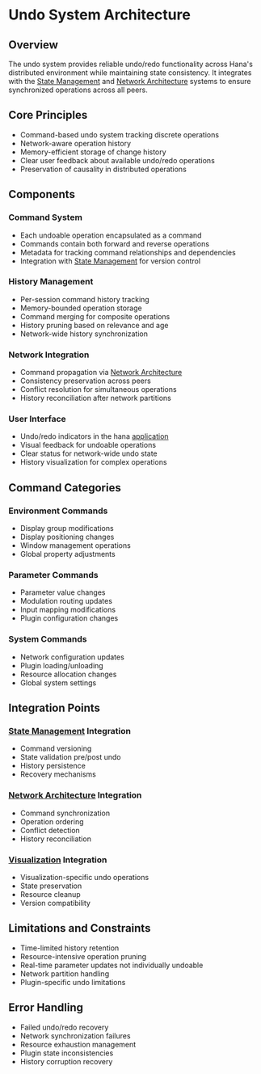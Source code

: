 # Undo System Architecture

## Overview
The undo system provides reliable undo/redo functionality across Hana's distributed
environment while maintaining state consistency. It integrates with the [State Management](./state.md)
and [Network Architecture](./network.md) systems to ensure synchronized operations across all peers.
## Core Principles
- Command-based undo system tracking discrete operations
- Network-aware operation history
- Memory-efficient storage of change history
- Clear user feedback about available undo/redo operations
- Preservation of causality in distributed operations
## Components
### Command System
- Each undoable operation encapsulated as a command
- Commands contain both forward and reverse operations
- Metadata for tracking command relationships and dependencies
- Integration with [State Management](./state.md) for version control
### History Management
- Per-session command history tracking
- Memory-bounded operation storage
- Command merging for composite operations
- History pruning based on relevance and age
- Network-wide history synchronization
### Network Integration
- Command propagation via [Network Architecture](./network.md)
- Consistency preservation across peers
- Conflict resolution for simultaneous operations
- History reconciliation after network partitions

### User Interface
- Undo/redo indicators in the hana [application](./application.md)
- Visual feedback for undoable operations
- Clear status for network-wide undo state
- History visualization for complex operations

## Command Categories

### Environment Commands
- Display group modifications
- Display positioning changes
- Window management operations
- Global property adjustments

### Parameter Commands
- Parameter value changes
- Modulation routing updates
- Input mapping modifications
- Plugin configuration changes

### System Commands
- Network configuration updates
- Plugin loading/unloading
- Resource allocation changes
- Global system settings

## Integration Points

### [State Management](./state.md) Integration
- Command versioning
- State validation pre/post undo
- History persistence
- Recovery mechanisms

### [Network Architecture](./network.md) Integration
- Command synchronization
- Operation ordering
- Conflict detection
- History reconciliation

### [Visualization](./visualization.md) Integration
- Visualization-specific undo operations
- State preservation
- Resource cleanup
- Version compatibility

## Limitations and Constraints
- Time-limited history retention
- Resource-intensive operation pruning
- Real-time parameter updates not individually undoable
- Network partition handling
- Plugin-specific undo limitations

## Error Handling
- Failed undo/redo recovery
- Network synchronization failures
- Resource exhaustion management
- Plugin state inconsistencies
- History corruption recovery

